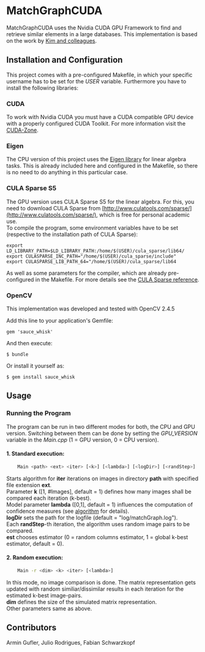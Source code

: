 # MatchGraphCUDA

MatchGraphCUDA uses the Nvidia CUDA GPU Framework to find and retrieve similar elements in a large databases. This implementation is based on the work by [Kim and colleagues](http://www.mpi-inf.mpg.de/~kkim/mgc/MainPaper.pdf).

## Installation and Configuration
This project comes with a pre-configured Makefile, in which your specific username has to be set for the _USER_ variable. Furthermore you have to install the following libraries:

### CUDA
To work with Nvidia CUDA you must have a CUDA compatible GPU device with a properly configured CUDA Toolkit. For more information visit the [CUDA-Zone](https://developer.nvidia.com/category/zone/cuda-zone). 

### Eigen
The CPU version of this project uses the [Eigen library](http://eigen.tuxfamily.org/index.php?title=Main_Page) for linear algebra tasks. This is already included here and configured in the Makefile, so there is no need to do anything in this particular case.

### CULA Sparse S5
The GPU version uses CULA Sparse S5 for the linear algebra. For this, you need to download CULA Sparse from [http://www.culatools.com/sparse/](http://www.culatools.com/sparse/), which is free for personal academic use.  
To compile the program, some environment variables have to be set (respective to the installation path of CULA Sparse):

    export LD_LIBRARY_PATH=$LD_LIBRARY_PATH:/home/$(USER)/cula_sparse/lib64/
    export CULASPARSE_INC_PATH="/home/$(USER)/cula_sparse/include"
    export CULASPARSE_LIB_PATH_64="/home/$(USER)/cula_sparse/lib64
    
As well as some parameters for the compiler, which are already pre-configured in the Makefile. For more details see the [CULA Sparse reference](http://www.culatools.com/cula_sparse_programmers_guide/).

### OpenCV
This implementation was developed and tested with OpenCV 2.4.5

Add this line to your application's Gemfile:

    gem 'sauce_whisk'

And then execute:

    $ bundle

Or install it yourself as:

    $ gem install sauce_whisk

## Usage
    
### Running the Program
The program can be run in two different modes for both, the CPU and GPU version. Switching between them can be done by setting the _GPU_VERSION_ variable in the _Main.cpp_ (1 = GPU version, 0 = CPU version).

#### 1. Standard execution:
```bash
    Main <path> <ext> <iter> [<k>] [<lambda>] [<logDir>] [<randStep>] [<est>]
```

Starts algorithm for __iter__ iterations on images in directory __path__ with specified file extension __ext__.  
Parameter __k__ ([1, #Images], default = 1) defines how many images shall be compared each iteration (k-best).  
Model parameter __lambda__ ([0,1], default = 1) influences the computation of confidence measures (see [algorithm](http://www.mpi-inf.mpg.de/~kkim/mgc/MainPaper.pdf) for details).   
__logDir__ sets the path for the logfile (default = "log/matchGraph.log").  
Each __randStep__-th iteration, the algorithm uses <k> random image pairs to be compared.  
__est__ chooses estimator (0 = random columns estimator, 1 = global k-best estimator, default = 0).

#### 2. Random execution:
```bash
    Main -r <dim> <k> <iter> [<lambda>]
```    

In this mode, no image comparison is done. The matrix representation gets updated with random similiar/dissimilar results in each iteration for the estimated k-best image-pairs.  
__dim__ defines the size of the simulated matrix representation.  
Other parameters same as above.

## Contributors

Armin Gufler, Julio Rodrigues, Fabian Schwarzkopf
